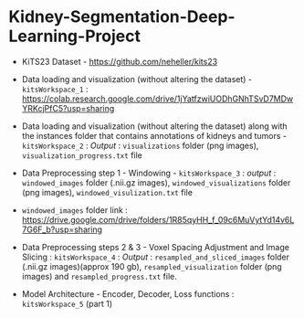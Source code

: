 # Kidney-Segmentation-Deep-Learning-Project

* KiTS23 Dataset - https://github.com/neheller/kits23

* Data loading and visualization (without altering the dataset) - `kitsWorkspace_1` : https://colab.research.google.com/drive/1jYatfzwiUODhGNhTSvD7MDwYRKcjPfC5?usp=sharing
 
* Data loading and visualization (without altering the dataset) along with the instances folder that contains annotations of kidneys and tumors - `kitsWorkspace_2` : _Output_ : `visualizations` folder (png images), `visualization_progress.txt` file

* Data Preprocessing step 1 - Windowing - `kitsWorkspace_3` : _output_ : `windowed_images` folder (.nii.gz images), `windowed_visualizations` folder (png images), `windowed_visulization.txt` file
 - `windowed_images` folder link : https://drive.google.com/drive/folders/1R85qyHH_f_09c6MuVytYd14v6L7G6F_b?usp=sharing

* Data Preprocessing steps 2 & 3 - Voxel Spacing Adjustment and Image Slicing : `kitsWorkspace_4` : _Output_ : `resampled_and_sliced_images` folder (.nii.gz images)(approx 190 gb), `resampled_visualization` folder (png images) and `resampled_progress.txt` file.

* Model Architecture - Encoder, Decoder, Loss functions : `kitsWorkspace_5` (part 1)

